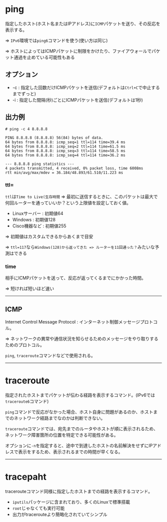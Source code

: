 # ping

指定したホスト(ホスト名またはIPアドレス)に`ICMP`パケットを送り、その反応を表示する。

=> `IPv6`環境では`ping6`コマンドを使う(使い方は同じ)

=> ホストによってはICMPパケットに制限をかけたり、ファイアウォールでパケット通過を止めている可能性もある

## オプション

- -c : 指定した回数だけICMPパケットを送信(デフォルトは`Ctrl+C`で中止するまでずっと)
- -i : 指定した間隔(秒)ごとにICMPパケットを送信(デフォルトは1秒)

## 出力例

```
# ping -c 4 8.8.8.8

PING 8.8.8.8 (8.8.8.8) 56(84) bytes of data.
64 bytes from 8.8.8.8: icmp_seq=1 ttl=114 time=39.4 ms
64 bytes from 8.8.8.8: icmp_seq=2 ttl=114 time=61.5 ms
64 bytes from 8.8.8.8: icmp_seq=3 ttl=114 time=58.5 ms
64 bytes from 8.8.8.8: icmp_seq=4 ttl=114 time=36.2 ms

--- 8.8.8.8 ping statistics ---
4 packets transmitted, 4 received, 0% packet loss, time 6008ms
rtt min/avg/max/mdev = 36.184/48.893/61.510/11.223 ms
```

### ttl=

`ttl`は`Time to Live(生存時間` => 最初に送信するときに、このパケットは最大で何回ルーターを通っていいか？という上限値を設定しておく値。

- Linuxサーバー : 初期値64
- Windows : 初期値128
- Cisco機器など : 初期値255

=> 初期値はカスタムできるからあくまで目安

=> `ttl=117`なら`Windows(128)から返ってきた => ルーターを11回通った？`みたいな予測はできる

### time

相手にICMPパケットを送って、反応が返ってくるまでにかかった時間。

=> 短ければ短いほど速い

---

## ICMP

Internet Control Message Protocol : インターネット制御メッセージプロトコル。

=> ネットワークの異常や通信状況を知らせるためのメッセージをやり取りするためのプロトコル。

`ping`, `traceroute`コマンドなどで使用される。

---

# traceroute

指定されたホストまでパケットが伝わる経路を表示するコマンド。(IPv6では`traceroute6`コマンド)

`ping`コマンドで反応がなかった場合、ホスト自身に問題があるのか、ホストまでのネットワーク経路までなのかは判断できない。

`traceroute`コマンドでは、宛先までのルータやホストが順に表示されるため、ネットワーク障害箇所の位置を特定できる可能性がある。

オプションに`-n`を指定すると、途中で到達したホストの名前解決をせずにIPアドレスで表示をするため、表示されるまでの時間が早くなる。

---

# tracepaht

tracerouteコマンド同様に指定したホストまでの経路を表示するコマンド。

- `iputils`パッケージに含まれており、多くのLinuxで標準搭載
- `root`じゃなくても実行可能
- 出力がtracerouteより簡略化されていてシンプル

